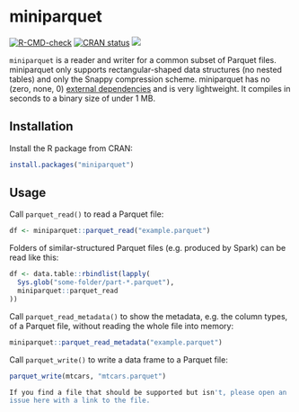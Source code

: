# miniparquet

<!-- badges: start -->
[![R-CMD-check](https://github.com/gaborcsardi/miniparquet/actions/workflows/R-CMD-check.yaml/badge.svg)](https://github.com/gaborcsardi/miniparquet/actions/workflows/R-CMD-check.yaml)
[![CRAN status](https://www.r-pkg.org/badges/version/miniparquet)](https://cran.r-project.org/package=miniparquet)
[![](http://cranlogs.r-pkg.org/badges/miniparquet)](https://dgrtwo.shinyapps.io/cranview/)
<!-- badges: end -->

`miniparquet` is a reader and writer for a common subset of Parquet files.
miniparquet only supports rectangular-shaped data structures
(no nested tables) and only the Snappy compression scheme.
miniparquet has no (zero, none, 0)
[external dependencies](https://research.swtch.com/deps) and is very
lightweight. It compiles in seconds to a binary size of under 1 MB.

## Installation

Install the R package from CRAN:

```r
install.packages("miniparquet")
```

## Usage

Call `parquet_read()` to read a Parquet file:
```r
df <- miniparquet::parquet_read("example.parquet")
```

Folders of similar-structured Parquet files (e.g. produced by Spark)
can be read like this:

```r
df <- data.table::rbindlist(lapply(
  Sys.glob("some-folder/part-*.parquet"),
  miniparquet::parquet_read
))
```

Call `parquet_read_metadata()` to show the metadata, e.g. the column
types, of a Parquet file, without reading the whole file into memory:

```r
miniparquet::parquet_read_metadata("example.parquet")
```

Call `parquet_write()` to write a data frame to a Parquet file:
```r
parquet_write(mtcars, "mtcars.parquet")

If you find a file that should be supported but isn't, please open an
issue here with a link to the file.
